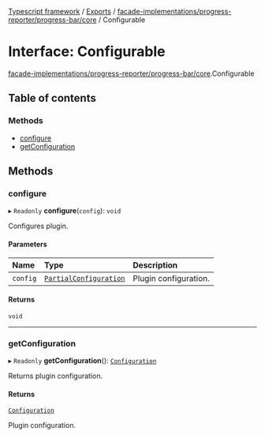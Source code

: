 [Typescript framework](../index.md) / [Exports](../modules.md) / [facade-implementations/progress-reporter/progress-bar/core](../modules/facade_implementations_progress_reporter_progress_bar_core.md) / Configurable

# Interface: Configurable

[facade-implementations/progress-reporter/progress-bar/core](../modules/facade_implementations_progress_reporter_progress_bar_core.md).Configurable

## Table of contents

### Methods

- [configure](facade_implementations_progress_reporter_progress_bar_core.Configurable.md#configure)
- [getConfiguration](facade_implementations_progress_reporter_progress_bar_core.Configurable.md#getconfiguration)

## Methods

### configure

▸ `Readonly` **configure**(`config`): `void`

Configures plugin.

#### Parameters

| Name | Type | Description |
| :------ | :------ | :------ |
| `config` | [`PartialConfiguration`](facade_implementations_progress_reporter_progress_bar_core.PartialConfiguration.md) | Plugin configuration. |

#### Returns

`void`

___

### getConfiguration

▸ `Readonly` **getConfiguration**(): [`Configuration`](facade_implementations_progress_reporter_progress_bar_core.Configuration.md)

Returns plugin configuration.

#### Returns

[`Configuration`](facade_implementations_progress_reporter_progress_bar_core.Configuration.md)

Plugin configuration.
